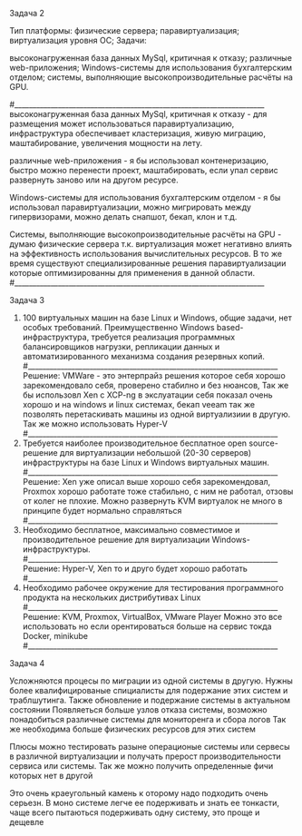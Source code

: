 Задача 2

Тип платформы:
физические сервера;
паравиртуализация;
виртуализация уровня ОС;
Задачи:

высоконагруженная база данных MySql, критичная к отказу;
различные web-приложения;
Windows-системы для использования бухгалтерским отделом;
системы, выполняющие высокопроизводительные расчёты на GPU.

#_____________________________________________________________________
высоконагруженная база данных MySql, критичная к отказу - для размещения может использоваться паравиртуализацию, инфраструктура обеспечивает кластеризация, живую миграцию, маштабирование, увеличения мощности на лету.

различные web-приложения - я бы использовал контенеризацию, быстро можно перенести проект, маштабировать, если упал сервис развернуть заново или на другом ресурсе.

Windows-системы для использования бухгалтерским отделом - я бы использовал паравиртуализации, можно мигрировать между гипервизорами, можно делать снапшот, бекап, клон и т.д.

Системы, выполняющие высокопроизводительные расчёты на GPU - думаю физические сервера т.к. виртуализация может негативно влиять на эффективность использования вычислительных ресурсов. 
В то же время существуют специализированные решения паравиртуализации которые оптимизированны для применения в данной области.
#_____________________________________________________________________

Задача 3

1. 100 виртуальных машин на базе Linux и Windows, общие задачи, нет особых требований. 
Преимущественно Windows based-инфраструктура, требуется реализация программных балансировщиков нагрузки, 
репликации данных и автоматизированного механизма создания резервных копий.
#_____________________________________________________________________
  Решение: VMWare - это энтерпрайз решения которое себя хорошо зарекомендовало себя, проверено стабилно и без нюансов, Так же бы использовл Xen c XCP-ng в экслуатации себя показал очень хорошо и на windows и linux системах, бекап veeam так же позволять перетаскивать машины из одной виртуализиии в другую. Так же можно использовать Hyper-V
#_____________________________________________________________________
2. Требуется наиболее производительное бесплатное open source-решение для виртуализации небольшой (20-30 серверов) инфраструктуры на базе Linux и Windows виртуальных машин.
#_____________________________________________________________________
  Решение: Xen уже описал выше хорошо себя зарекомендовал, Proxmox хорошо работате тоже стабильно, с ним не работал, отзовы от колег не плохие. Можно развернуть KVM виртуалок не много в принципе будет нормально справляться
#_____________________________________________________________________
3. Необходимо бесплатное, максимально совместимое и производительное решение для виртуализации Windows-инфраструктуры.
#_____________________________________________________________________
  Решение: Hyper-V, Xen то и друго будет хорошо работать
#_____________________________________________________________________
5. Необходимо рабочее окружение для тестирования программного продукта на нескольких дистрибутивах Linux
#_____________________________________________________________________
  Решение: KVM, Proxmox, VirtualBox, VMware Player Можно это все использовать но если орентироваться больше на сервис токда Docker, minikube
#_____________________________________________________________________

Задача 4

Усложняются процесы по миграции из одной системы в другую. 
Нужны более квалифицированые спициалисты для подержание этих систем и траблшутинга. Также обновление и подержание системы в актуальном состоянии
Появляеться больше узлов отказа системы, возможно понадобиться различные системы для мониторенга и сбора логов 
Так же необходима больше физических ресурсов для этих систем 

Плюсы можно тестировать разыне операционые системы или сервесы в различной виртуализации и получать прерост производительности сервиса или системы. Так же можно получить определенные фичи которых нет в другой 

Это очень краеугольный камень к оторому надо подходить очень серьезн. В моно системе легче ее подерживать и знать ее тонкасти, чаще всего пытаються подерживать одну систему, это проще и дещевле 

